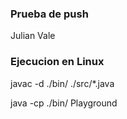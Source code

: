 ### Prueba de push

Julian
Vale

### Ejecucion en Linux

javac -d ./bin/ ./src/*.java

java -cp ./bin/ Playground

